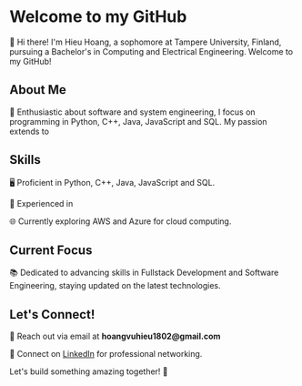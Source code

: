 <h1>Welcome to my GitHub</h1>
👋 Hi there! I'm Hieu Hoang, a sophomore at Tampere University, Finland, pursuing a Bachelor's in Computing and Electrical Engineering. Welcome to my GitHub!

<h2>About Me</h2>
🚀 Enthusiastic about software and system engineering, I focus on programming in Python, C++, Java, JavaScript and SQL. My passion extends to 

<h2>Skills</h2>
🖥️ Proficient in Python, C++, Java, JavaScript and SQL.

💽 Experienced in 

🌐 Currently exploring AWS and Azure for cloud computing.

<h2>Current Focus</h2>
📚 Dedicated to advancing skills in Fullstack Development and Software Engineering, staying updated on the latest technologies.

<h2>Let's Connect!</h2>
📧 Reach out via email at <b>hoangvuhieu1802@gmail.com</b>

🔗 Connect on [LinkedIn](www.linkedin.com/in/hieuhoang018) for professional networking.

Let's build something amazing together! 🚀

